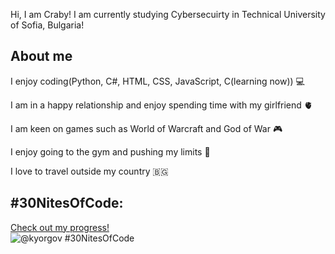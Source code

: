 Hi, I am Craby! I am currently studying Cybersecuirty in Technical University of Sofia, Bulgaria!

## About me
I enjoy coding(Python, C#, HTML, CSS, JavaScript, C(learning now)) 💻

I am in a happy relationship and enjoy spending time with my girlfriend 🫀

I am keen on games such as World of Warcraft and God of War 🎮

I enjoy going to the gym and pushing my limits 💪

I love to travel outside my country 🇧🇬

## #30NitesOfCode:
  [Check out my progress!](https://www.codedex.io/@kyorgov/30-nites-of-code)  
  ![@kyorgov #30NitesOfCode](https://www.codedex.io/api/petStatus?user=kyorgov)
